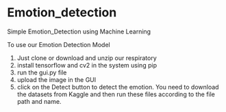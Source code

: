 # Emotion_detection
Simple Emotion_Detection using Machine Learning

To use our Emotion Detection Model
1. Just clone or download and unzip our respiratory
2. install tensorflow and cv2 in the system using pip
3. run the gui.py file
4. upload the image in the GUI
5. click on the Detect button to detect the emotion.
You need to download the datasets from Kaggle and then run these files according to the file path and name.
